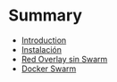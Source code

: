 # Summary

* [Introduction](README.md)
* [Instalación](instalacion.md)
* [Red Overlay sin  Swarm](overlay-networking-sin-swarm.md)
* [Docker Swarm](docker-swarm.md)

